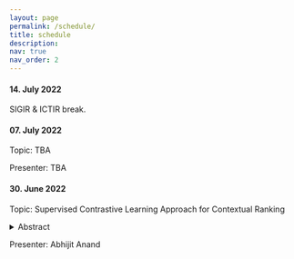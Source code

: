 ```yaml
---
layout: page
permalink: /schedule/
title: schedule
description: 
nav: true
nav_order: 2
---
```


#### 14. July 2022
SIGIR & ICTIR break.

#### 07. July 2022

Topic: TBA

Presenter: TBA

#### 30. June 2022

Topic: Supervised Contrastive Learning Approach for Contextual Ranking

<details><summary>Abstract</summary>
Contextual ranking models have delivered impressive performance improvements over classical models in the document ranking task. However, these highly over-parameterized models tend to be data-hungry and require large amounts of data even for fine tuning.This paper proposes a simple yet effective method to improve ranking performance on smaller datasets using supervised contrastive learning for the document ranking problem. We perform data augmentation by creating training data using parts of the relevant documents in the query-document pairs. We then use a supervised contrastive learning objective to learn an effective ranking model from the augmented dataset. Our experiments on subsets of the TREC-DL dataset show that, although data augmentation leads to an increasing the training data sizes, it does not necessarily improve the performance using existing pointwise or pairwise training objectives. However, our proposed supervised contrastive loss objective leads to performance improvements over the standard non-augmented setting showcasing the utility of data augmentation using contrastive losses. Finally, we show the real benefit of using supervised contrastive learning objectives by showing marked improvements in smaller ranking datasets relating to news (Robust04), finance (FiQA), and scientific fact checking (SciFact).
</details>

Presenter: Abhijit Anand
